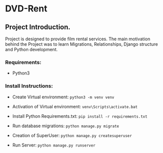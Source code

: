 # DVD-Rent

## Project Introduction. 
Project is designed to provide film rental services. The main motivation behind the Project was to learn Migrations, Relationships, Django structure and Python development.


### Requirements: 
* Python3
### Install Instructions:
* Create Virtual environment:
  `python3 -m venv venv`

* Activation of Virtual environment:
  `venv\Scripts\activate.bat`

* Install Python Requirements.txt:
`pip install -r requirements.txt`

* Run database migrations:
`python manage.py migrate`

* Creation of SuperUser:
`python manage.py createsuperuser`

* Run Server:
`python manage.py runserver`
